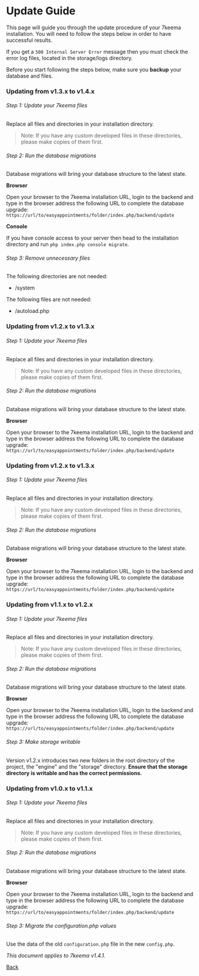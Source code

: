 # Update Guide

This page will guide you through the update procedure of your 7keema installation. You will need to follow the steps below in order to have successful results.

If you get a `500 Internal Server Error` message then you must check the error log files, located in the storage/logs directory.

Before you start following the steps below, make sure you **backup** your database and files. 

### Updating from v1.3.x to v1.4.x

###### Step 1: Update your 7keema files 

Replace all files and directories in your installation directory.

> Note: If you have any custom developed files in these directories, please make copies of them first.
        
###### Step 2: Run the database migrations 

Database migrations will bring your database structure to the latest state.

**Browser**

Open your browser to the 7keema installation URL, login to the backend and type in the browser address the following URL to complete the database upgrade: `https://url/to/easyappointments/folder/index.php/backend/update`

**Console**

If you have console access to your server then head to the installation directory and run `php index.php console migrate`.

###### Step 3: Remove unnecessary files 

The following directories are not needed: 

* /system

The following files are not needed:

* /autoload.php 

 
### Updating from v1.2.x to v1.3.x

###### Step 1: Update your 7keema files 

Replace all files and directories in your installation directory.

> Note: If you have any custom developed files in these directories, please make copies of them first.
        
###### Step 2: Run the database migrations 

Database migrations will bring your database structure to the latest state.

**Browser**

Open your browser to the 7keema installation URL, login to the backend and type in the browser address the following URL to complete the database upgrade: `https://url/to/easyappointments/folder/index.php/backend/update`


### Updating from v1.2.x to v1.3.x

###### Step 1: Update your 7keema files 

Replace all files and directories in your installation directory.

> Note: If you have any custom developed files in these directories, please make copies of them first.
        
###### Step 2: Run the database migrations 

Database migrations will bring your database structure to the latest state.

**Browser**

Open your browser to the 7keema installation URL, login to the backend and type in the browser address the following URL to complete the database upgrade: `https://url/to/easyappointments/folder/index.php/backend/update`

### Updating from v1.1.x to v1.2.x 

###### Step 1: Update your 7keema files 

Replace all files and directories in your installation directory.

> Note: If you have any custom developed files in these directories, please make copies of them first.
        
###### Step 2: Run the database migrations 

Database migrations will bring your database structure to the latest state.

**Browser**

Open your browser to the 7keema installation URL, login to the backend and type in the browser address the following URL to complete the database upgrade: `https://url/to/easyappointments/folder/index.php/backend/update`

###### Step 3: Make storage writable 

Version v1.2.x introduces two new folders in the root directory of the project, the "engine" and the "storage" directory. **Ensure that the storage directory is writable and has the correct permissions.**

### Updating from v1.0.x to v1.1.x

###### Step 1: Update your 7keema files 

Replace all files and directories in your installation directory.

> Note: If you have any custom developed files in these directories, please make copies of them first.
        
###### Step 2: Run the database migrations 

Database migrations will bring your database structure to the latest state.

**Browser**

Open your browser to the 7keema installation URL, login to the backend and type in the browser address the following URL to complete the database upgrade: `https://url/to/easyappointments/folder/index.php/backend/update`

###### Step 3: Migrate the configuration.php values

Use the data of the old `configuration.php` file in the new `config.php`. 

*This document applies to 7keema v1.4.1.*

[Back](readme.md)
